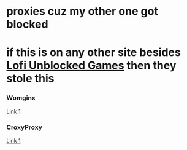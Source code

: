 # proxies cuz my other one got blocked
# if this is on any other site besides [Lofi Unblocked Games](https://sites.google.com/view/lofiunblockedgames) then they stole this

### Womginx
[Link 1](https://unblockedgames04.github.io/womginx/public/)

### CroxyProxy
[Link 1](https://67.207.72.190/)
